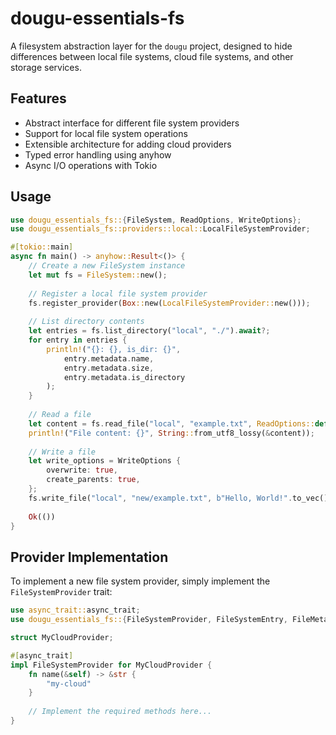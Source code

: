# dougu-essentials-fs

A filesystem abstraction layer for the `dougu` project, designed to hide differences between local file systems, cloud file systems, and other storage services.

## Features

- Abstract interface for different file system providers
- Support for local file system operations
- Extensible architecture for adding cloud providers
- Typed error handling using anyhow
- Async I/O operations with Tokio

## Usage

```rust
use dougu_essentials_fs::{FileSystem, ReadOptions, WriteOptions};
use dougu_essentials_fs::providers::local::LocalFileSystemProvider;

#[tokio::main]
async fn main() -> anyhow::Result<()> {
    // Create a new FileSystem instance
    let mut fs = FileSystem::new();
    
    // Register a local file system provider
    fs.register_provider(Box::new(LocalFileSystemProvider::new()));
    
    // List directory contents
    let entries = fs.list_directory("local", "./").await?;
    for entry in entries {
        println!("{}: {}, is_dir: {}", 
            entry.metadata.name, 
            entry.metadata.size, 
            entry.metadata.is_directory
        );
    }
    
    // Read a file
    let content = fs.read_file("local", "example.txt", ReadOptions::default()).await?;
    println!("File content: {}", String::from_utf8_lossy(&content));
    
    // Write a file
    let write_options = WriteOptions {
        overwrite: true,
        create_parents: true,
    };
    fs.write_file("local", "new/example.txt", b"Hello, World!".to_vec(), write_options).await?;
    
    Ok(())
}
```

## Provider Implementation

To implement a new file system provider, simply implement the `FileSystemProvider` trait:

```rust
use async_trait::async_trait;
use dougu_essentials_fs::{FileSystemProvider, FileSystemEntry, FileMetadata, ReadOptions, WriteOptions};

struct MyCloudProvider;

#[async_trait]
impl FileSystemProvider for MyCloudProvider {
    fn name(&self) -> &str {
        "my-cloud"
    }
    
    // Implement the required methods here...
} 